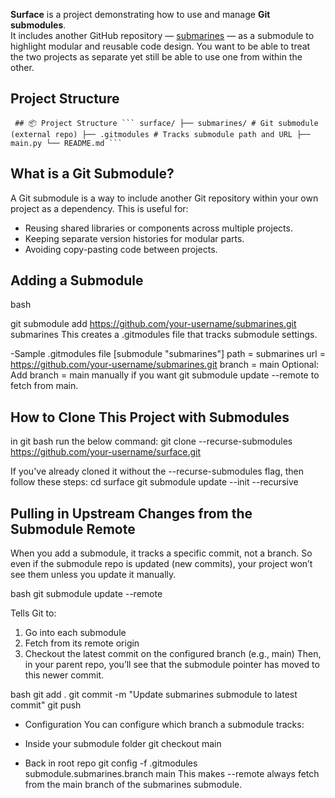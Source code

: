 **Surface** is a project demonstrating how to use and manage **Git submodules**.  
It includes another GitHub repository — [submarines](https://github.com/your-username/submarines) — as a submodule to 
highlight modular and reusable code design.
You want to be able to treat the two projects as separate yet still be able to use one from within the other.

## Project Structure
<pre lang="markdown"><code> ## 📦 Project Structure ``` surface/ ├── submarines/ # Git submodule (external repo) ├── .gitmodules # Tracks submodule path and URL ├── main.py └── README.md ``` </code></pre>


## What is a Git Submodule?

A Git submodule is a way to include another Git repository within your own project as a dependency. This is useful for:
- Reusing shared libraries or components across multiple projects.
- Keeping separate version histories for modular parts.
- Avoiding copy-pasting code between projects.

## Adding a Submodule 
bash

git submodule add https://github.com/your-username/submarines.git submarines
This creates a .gitmodules file that tracks submodule settings.

-Sample .gitmodules file
[submodule "submarines"]
    path = submarines
    url = https://github.com/your-username/submarines.git
    branch = main
Optional: Add branch = main manually if you want git submodule update --remote to fetch from main.

##  How to Clone This Project with Submodules

in git bash run the below command:
git clone --recurse-submodules https://github.com/your-username/surface.git

If you've already cloned it without the --recurse-submodules flag, then follow these steps:
cd surface
git submodule update --init --recursive

## Pulling in Upstream Changes from the Submodule Remote

When you add a submodule, it tracks a specific commit, not a branch.
So even if the submodule repo is updated (new commits), your project won’t see them unless you update it manually.

bash
git submodule update --remote

Tells Git to:

1. Go into each submodule
2. Fetch from its remote origin
3. Checkout the latest commit on the configured branch (e.g., main)
Then, in your parent repo, you’ll see that the submodule pointer has moved to this newer commit.

bash
git add .
git commit -m "Update submarines submodule to latest commit"
git push

- Configuration
You can configure which branch a submodule tracks:

- Inside your submodule folder
git checkout main

- Back in root repo
git config -f .gitmodules submodule.submarines.branch main
This makes --remote always fetch from the main branch of the submarines submodule.











